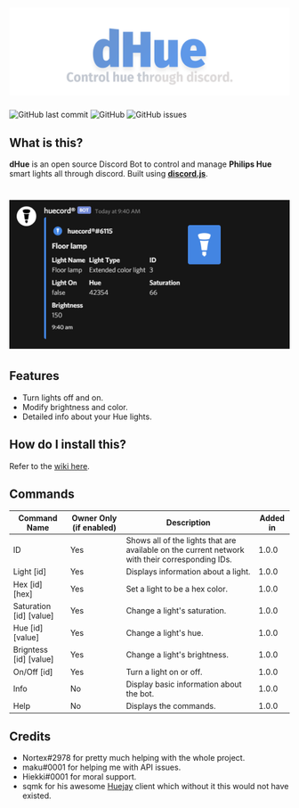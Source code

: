 # ![Huucord](images/dhue_banner.png)
![GitHub last commit](https://img.shields.io/github/last-commit/flyxn/dhue?color=3F84E5&logo=github)
![GitHub](https://img.shields.io/github/license/flyxn/dhue?color=%233F84E5)
![GitHub issues](https://img.shields.io/github/issues/flyxn/dhue?color=%233F84E5&logo=GITHUB)

## What is this?
**dHue** is an open source Discord Bot to control and manage **Philips Hue** smart lights all through discord. Built using [**discord.js**](https://github.com/discordjs/discord.js).

# ![info](images/info.png)

## Features
- Turn lights off and on.
- Modify brightness and color.
- Detailed info about your Hue lights.

## How do I install this?
  Refer to the [wiki here](https://github.com/flyxn/dHue/wiki/Installation).

## Commands
| Command Name            | Owner Only (if enabled) | Description                                                                                     | Added in |
|-------------------------|-------------------------|-------------------------------------------------------------------------------------------------|----------|
| ID                      | Yes                     | Shows all of the lights that are available on the current network with their corresponding IDs. | 1.0.0    |
| Light [id]              | Yes                     | Displays information about a light.                                                             | 1.0.0    |
| Hex [id] [hex]          | Yes                     | Set a light to be a hex color.                                                                  | 1.0.0    |
| Saturation [id] [value] | Yes                     | Change a light's saturation.                                                                    | 1.0.0    |
| Hue [id] [value]        | Yes                     | Change a light's hue.                                                                           | 1.0.0    |
| Brigntess [id] [value]  | Yes                     | Change a light's brightness.                                                                    | 1.0.0    |
| On/Off [id]             | Yes                     | Turn a light on or off.                                                                         | 1.0.0    |
| Info                    | No                      | Display basic information about the bot.                                                        | 1.0.0    |
| Help                    | No                      | Displays the commands.                                                                          | 1.0.0    |

## Credits
  - Nortex#2978 for pretty much helping with the whole project.
  - maku#0001 for helping me with API issues.
  - Hiekki#0001 for moral support.
  - sqmk for his awesome [Huejay](https://github.com/sqmk/huejay) client which without it this would not have existed.
